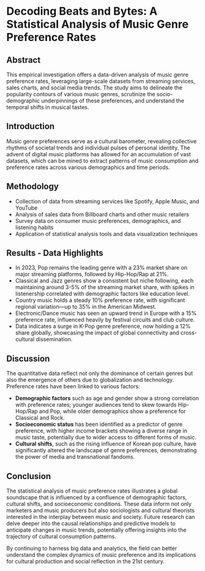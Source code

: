 # Decoding Beats and Bytes: A Statistical Analysis of Music Genre Preference Rates

## Abstract

This empirical investigation offers a data-driven analysis of music genre preference rates, leveraging large-scale datasets from streaming services, sales charts, and social media trends. The study aims to delineate the popularity contours of various music genres, scrutinize the socio-demographic underpinnings of these preferences, and understand the temporal shifts in musical tastes.

## Introduction

Music genre preferences serve as a cultural barometer, revealing collective rhythms of societal trends and individual pulses of personal identity. The advent of digital music platforms has allowed for an accumulation of vast datasets, which can be mined to extract patterns of music consumption and preference rates across various demographics and time periods.

## Methodology

-   Collection of data from streaming services like Spotify, Apple Music, and YouTube
-   Analysis of sales data from Billboard charts and other music retailers
-   Survey data on consumer music preferences, demographics, and listening habits
-   Application of statistical analysis tools and data visualization techniques

## Results - Data Highlights

-   In 2023, Pop remains the leading genre with a 23% market share on major streaming platforms, followed by Hip-Hop/Rap at 21%.
-   Classical and Jazz genres show a consistent but niche following, each maintaining around 3-5% of the streaming market share, with spikes in listenership correlated with demographic factors like education level.
-   Country music holds a steady 10% preference rate, with significant regional variation—up to 35% in the American Midwest.
-   Electronic/Dance music has seen an upward trend in Europe with a 15% preference rate, influenced heavily by festival circuits and club culture.
-   Data indicates a surge in K-Pop genre preference, now holding a 12% share globally, showcasing the impact of global connectivity and cross-cultural dissemination.

## Discussion

The quantitative data reflect not only the dominance of certain genres but also the emergence of others due to globalization and technology. Preference rates have been linked to various factors:

-   **Demographic factors** such as age and gender show a strong correlation with preference rates; younger audiences tend to skew towards Hip-Hop/Rap and Pop, while older demographics show a preference for Classical and Rock.
-   **Socioeconomic status** has been identified as a predictor of genre preference, with higher income brackets showing a diverse range in music taste, potentially due to wider access to different forms of music.
-   **Cultural shifts**, such as the rising influence of Korean pop culture, have significantly altered the landscape of genre preferences, demonstrating the power of media and transnational fandoms.

## Conclusion

The statistical analysis of music preference rates illustrates a global soundscape that is influenced by a confluence of demographic factors, cultural shifts, and socioeconomic conditions. These data inform not only marketers and music producers but also sociologists and cultural theorists interested in the interplay between music and society. Future research can delve deeper into the causal relationships and predictive models to anticipate changes in music trends, potentially offering insights into the trajectory of cultural consumption patterns.

By continuing to harness big data and analytics, the field can better understand the complex dynamics of music preference and its implications for cultural production and social reflection in the 21st century.
